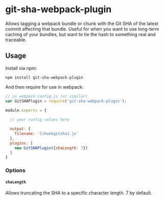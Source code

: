 # git-sha-webpack-plugin

Allows tagging a webpack bundle or chunk with the Git SHA of the latest commit affecting that bundle. Useful for when you want to use long-term caching of your bundles, but want to tie the hash to something real and traceable.

## Usage

Install via npm:

```shell
npm install git-sha-webpack-plugin
```

And then require for use in webpack:

```javascript
// in webpack.config.js (or similar)
var GitSHAPlugin = require('git-sha-webpack-plugin');

module.exports = {
  
  // your config values here

  output: {
    filename: '[chunkgitsha].js'
  },
  plugins: [
    new GitSHAPlugin({shaLength: 7})
  ]
}
```

### Options

#### `shaLength`

Allows truncating the SHA to a specific character length. 7 by default.
